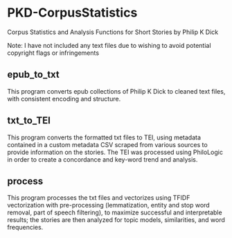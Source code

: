 # PKD-CorpusStatistics

Corpus Statistics and Analysis Functions for Short Stories by Philip K Dick

Note: I have not included any text files due to wishing to avoid potential copyright flags or infringements

## epub_to_txt
This program converts epub collections of Philip K Dick to cleaned text files, with consistent encoding and structure.

## txt_to_TEI
This program converts the formatted txt files to TEI, using metadata contained in a custom metadata CSV scraped from various sources to provide information on the stories. The TEI was processed using PhiloLogic in order to create a concordance and key-word trend and analysis.

## process
This program processes the txt files and vectorizes using TFIDF vectorization with pre-processing (lemmatization, entity and stop word removal, part of speech filtering), to maximize successful and interpretable results; the stories are then analyzed for topic models, similarities, and word frequencies.
